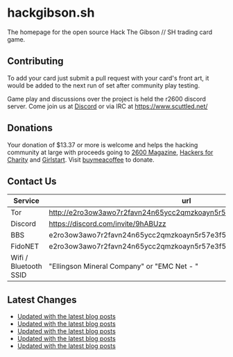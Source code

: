 # hackgibson.sh
The homepage for the open source Hack The Gibson // SH trading card game.


## Contributing

To add your card just submit a pull request with your card's front art, it would be added to the next run of set after community play testing.

Game play and discussions over the project is held the r2600 discord server. Come join us at [Discord](https://discord.com/invite/9hABUzz) or via IRC at https://www.scuttled.net/


## Donations

Your donation of $13.37 or more is welcome and helps the hacking community at large with proceeds going to [2600 Magazine](https://2600.com/), [Hackers for Charity](https://hackersforcharity.org) and [Girlstart](https://girlstart.org).  Visit [buymeacoffee](https://www.buymeacoffee.com/hackgibson.sh) to donate.


## Contact Us

Service | url
-|-
Tor | http://e2ro3ow3awo7r2favn24n65ycc2qmzkoayn5r57e3f56nvjwdcgg32ad.onion
Discord | https://discord.com/invite/9hABUzz
BBS | e2ro3ow3awo7r2favn24n65ycc2qmzkoayn5r57e3f56nvjwdcgg32ad.onion:23
FidoNET | e2ro3ow3awo7r2favn24n65ycc2qmzkoayn5r57e3f56nvjwdcgg32ad.onion:24554
Wifi / Bluetooth SSID | "Ellingson Mineral Company" or "EMC Net - <fidonet address>"

## Latest Changes
<!-- BLOG-POST-LIST:START -->
- [Updated with the latest blog posts](https://github.com/DFW2600/hackgibson.sh/commit/07e976257487a8e1c600503705bb3df97dfd3c24)
- [Updated with the latest blog posts](https://github.com/DFW2600/hackgibson.sh/commit/aaa706378aadc4e1d2915b4b1007c909c08c43e7)
- [Updated with the latest blog posts](https://github.com/DFW2600/hackgibson.sh/commit/c7521f47b7bc49f003e17cfb816db5606c7d5dc4)
- [Updated with the latest blog posts](https://github.com/DFW2600/hackgibson.sh/commit/01c2e9d9523e89c73c6e4b2f7909fb2c1d3850d0)
- [Updated with the latest blog posts](https://github.com/DFW2600/hackgibson.sh/commit/514d145ea7c849ab5701e4bd05dd9d2081d23b2d)
<!-- BLOG-POST-LIST:END -->
